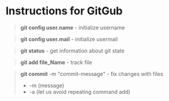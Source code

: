 # Instructions for GitGub

>**git config user.name** - initialize username

>**git config user.mail** - initialize usermail

>**git status** - get information about git state

>**git add file_Name** - track file

>**git commit** -m "commit-message" - fix changes with files
>- -m (message)
>- -a (let us avoid repeating command add)
